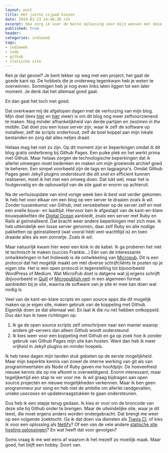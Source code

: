 ```yaml
---
layout: post
title: Het juiste zijpad kiezen
date: 2019-01-23 14:48:30 +1h
excerpt: Hoe zorg ik voor de beste oplossing voor mijn wensen met deze site en het beheer er van?
published: true
header:
categories: indieweb
tags: 
- indieweb
- code
- github
- statische site
---
```

Ken je dat gevoel? Je bent lekker op weg met een project, het gaat de goede kant op. De hobbels die je onderweg tegenkwam heb je weten te overwinnen. Sommigen heb je nog even links laten liggen tot een later moment. Je denk dat het allemaal goed gaat. 

En dan gaat het toch niet goed.

Dat overkwam mij de afgelopen dagen met de verhuizing van mijn blog. Mijn doel (lees [hier](/verhuizing-in-de-planning/) en [hier](/verhuisupdate/) meer) is om dit blog nog meer zelfvoorzienend te maken. Nog minder afhankelijkheid van derde partijen en _(wo)men in the middle_. Dat doel zou een losse server zijn, waar ik zelf de software op installeer, zelf de scripts onderhoud, zelf de boel koppel aan mijn lokale bestanden en zorg dat alles netjes draait.

Helaas mag het niet zo zijn. Op dit moment zijn er beperkingen omdat ik dit blog gratis onderbreng bij Github Pages. Een puike plek en het werkt prima met Github. Maar helaas zorgen de technologische beperkingen dat ik allerlei omwegen moet bedenken en maken om mijn groeiende archief goed te beheren. Een simpel voorbeeld zijn de tags en tagpagina's. Omdat Github Pages geen Jekyll plugins ondersteunt die dit snel en efficient kunnen realiseren, moet ik het met een omweg doen. Dat lukt wel, maar het is foutgevoelig en de opbouwtijd van de site gaat er enorm op achteruit. 

Na de verhuisupdate van eind vorige week ben ik best wat verder gekomen. Ik heb het voor elkaar om een blog op een server te draaien zoals ik wil. Zonder tussenkomst van Github, met versiebeheer op de server zelf en met een snelle bouw- en laadtijd. Hiervoor ben ik afgestapt van de kant-en-klare bouwpakketten die [Digital Ocean](https://m.do.co/c/c3654dd40a00) aanbiedt, zoals een server met Ruby en Rails al geïnstalleerd. Dat bracht weer andere beperkingen met zich mee. Ik heb uiteindelijk een losse server genomen, daar zelf Ruby en alle nodige pakketten op geïnstalleerd (wat vooral héél veel wachttijd is) en toen draaide alles als een zonnetje. Zoals ik wil.

Maar natuurlijk kwam hier weer een kink in de kabel. Ik ga proberen het niet té technisch te maken (succes Frankie...)
Eén van de interessante ontwikkelingen in het Indieweb is de ontwikkeling van [Micropub](/Micropub/). Dit is een protocol dat het mogelijk maakt om met diverse schrijfcliënts te posten op je eigen site. Het is een open protocol in tegenstelling tot bijvoorbeeld WordPress of Medium. Wat MicroPub doet is datgene wat jij ergens schrijft (bijvoorbeeld in [Quill](http://quill.p3k.io/) of [Micropublish.net](https://micropublish.net/)) in een algemeen format aanbieden bij je site, waarna de software van je site er mee kan doen wat nodig is. 

Veel van de kant-en-klare scripts en open source apps die dit mogelijk maken op je eigen site, maken gebruik van de koppeling met Github. Eigenlijk doen ze dat allemaal wel. En laat ik die nu net hebben ontkoppeld. Dus dan kan ik twee richtingen op:

1. Ik ga de open source scripts zelf omschrijven naar een manier waarop andere git-servers dan alleen Github wordt ondersteund
2. Ik kies weer voor een koppeling met Github en ga op zoek hoe ik zonder gebruik van Github Pages mijn site kan hosten. Want dan heb ik meer vrijheid in Jekyll plugins en minder hoepels.

Ik heb twee dagen mijn tanden stuk gebeten op de eerste mogelijkheid. Maar mijn beperkte kennis van zowel de interne werking van git als van programmeertalen als Node of Ruby gaven me hoofdpijn. De hoeveelheid nieuwe kennis die op me afkomt is overweldigend. Enorm interessant, maar tegelijkertijd een stap te ver voor me. Ik wil graag bijdragen aan open source projecten en nieuwe mogelijkheden verkennen. Maar ik ben geen programmeur _pur sang_ en heb niet de ambitie om allerlei randgevallen, unieke _usecases_ en updatevraagstukken te gaan ondersteunen. 

Dus heb ik een stapje terug gedaan. Ik kies er voor om de broncode van deze site bij Github onder te brengen. Maar de uiteindelijke site, waar je dit leest, die moet ergens anders worden ondergebracht. Dat brengt me weer op een volgende zoektocht. Ga ik dat doen via diensten als [Travis CI](http://travis-ci.com/), of kies ik voor een oplossing als [Netlify](http://netlify.com/)? Of een van de vele andere [statische site hosting oplossingen](https://www.slant.co/topics/2256/~best-static-website-hosting-provider)? En wat heeft dat voor gevolgen? 

Soms vraag ik me wel eens af waarom ik het mezelf zo moeilijk maak. Maar goed, het blijft een hobby. Soort van.
